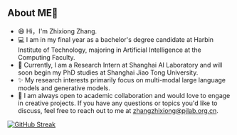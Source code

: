 ## About ME👋
- 😄 Hi，I'm Zhixiong Zhang.
- 💻 I am in my final year as a bachelor's degree candidate at Harbin Institute of Technology, majoring in Artificial Intelligence at the Computing Faculty.
- 🔭 Currently, I am a Research Intern at Shanghai AI Laboratory and will soon begin my PhD studies at Shanghai Jiao Tong University.
- ✨ My research interests primarily focus on multi-modal large language models and generative models.
- 💬 I am always open to academic collaboration and would love to engage in creative projects. If you have any questions or topics you'd like to discuss, feel free to reach out to me at zhangzhixiong@pjlab.org.cn.

[![GitHub Streak](https://github-readme-streak-stats.herokuapp.com/?user=rookiexiong7)](https://git.io/streak-stats)
<!--
**rookiexiong7/rookiexiong7** is a ✨ _special_ ✨ repository because its `README.md` (this file) appears on your GitHub profile.

Here are some ideas to get you started:

- 🔭 I’m currently working on ...
- 🌱 I’m currently learning ...
- 👯 I’m looking to collaborate on ...
- 🤔 I’m looking for help with ...
- 💬 Ask me about ...
- 📫 How to reach me: ...
- 😄 Pronouns: ...
- ⚡ Fun fact: ...
- ✨ I am Always happy to explore new things!
-->
